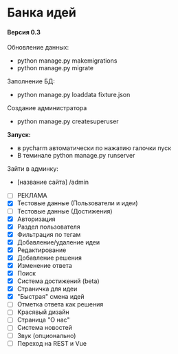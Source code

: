 # Банка идей
#### Версия 0.3

Обновление данных: 
* python manage.py makemigrations
* python manage.py migrate 

Заполнение БД:
* python manage.py loaddata fixture.json

Создание администратора
* python manage.py createsuperuser

**Запуск:**
* в pycharm автоматически по нажатию галочки пуск
* В теминале python manage.py runserver

Зайти в админку: 
* [название сайта] /admin


- [ ] РЕКЛАМА
- [x] Тестовые данные (Пользователи и идеи)
- [ ] Тестовые данные (Достижения)
- [x] Авторизация
- [x] Раздел пользователя
- [x] Фильтрация по тегам
- [x] Добавление/удаление идеи
- [x] Редактирование
- [x] Добавление решения
- [x] Изменение ответа
- [x] Поиск
- [x] Система достижений (beta)
- [x] Страничка для идеи
- [x] "Быстрая" смена идей
- [ ] Отметка ответа как решения
- [ ] Красявый дизайн
- [ ] Страница "О нас"
- [ ] Система новостей
- [ ] Звук (опционально)
- [ ] Переход на REST и Vue